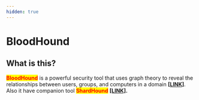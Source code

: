 ```yaml
---
hidden: true
---
```


# BloodHound

## What is this?

<mark style="color:red;">**BloodHound**</mark> is a powerful security tool that uses graph theory to reveal the relationships between users, groups, and computers in a domain [**\[LINK\]**](https://github.com/BloodHoundAD/BloodHound). Also it have companion tool <mark style="color:red;">**ShardHound**</mark> [**\[LINK\]**](https://github.com/BloodHoundAD/SharpHound)**.**

